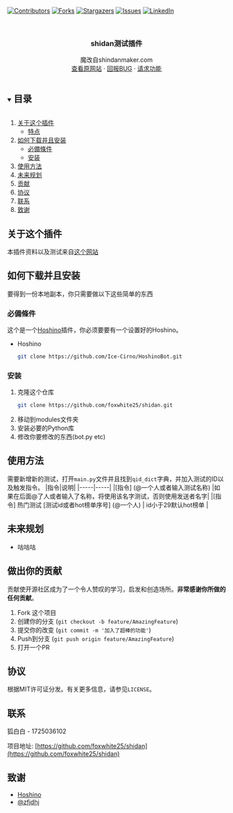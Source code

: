 [![Contributors][contributors-shield]][contributors-url]
[![Forks][forks-shield]][forks-url]
[![Stargazers][stars-shield]][stars-url]
[![Issues][issues-shield]][issues-url]
[![LinkedIn][linkedin-shield]][linkedin-url]



<!-- PROJECT LOGO -->
<br />
<p align="center">

  <h3 align="center">shidan测试插件</h3>

  <p align="center">
    魔改自shindanmaker.com
    <br />
    <a href="https://shindanmaker.com">查看原网站</a>
    ·
    <a href="https://github.com/foxwhite25/shidan/issues">回报BUG</a>
    ·
    <a href="https://github.com/foxwhite25/shidan/issues">请求功能</a>
  </p>
</p>



<!-- 目录 -->
<details open="open">
  <summary><h2 style="display: inline-block">目录</h2></summary>
  <ol>
    <li>
      <a href="#关于这个插件">关于这个插件</a>
      <ul>
        <li><a href="#特点">特点</a></li>
      </ul>
    </li>
    <li>
      <a href="#如何下载并且安装">如何下载并且安装</a>
      <ul>
        <li><a href="#必備條件">必備條件</a></li>
        <li><a href="#安装">安装</a></li>
      </ul>
    </li>
    <li><a href="#使用方法">使用方法</a></li>
    <li><a href="#未来规划">未来规划</a></li>
    <li><a href="#贡献">贡献</a></li>
    <li><a href="#协议">协议</a></li>
    <li><a href="#联系">联系</a></li>
    <li><a href="#致谢">致谢</a></li>
  </ol>
</details>



<!-- 关于这个插件 -->
## 关于这个插件
本插件资料以及测试来自<a href="https://shindanmaker.com">这个网站</a>



<!-- 如何安装 -->
## 如何下载并且安装

要得到一份本地副本，你只需要做以下这些简单的东西

### 必備條件

这个是一个<a href="https://github.com/Ice-Cirno/HoshinoBot/">Hoshino</a>插件，你必须要要有一个设置好的Hoshino。
* Hoshino
  ```sh
  git clone https://github.com/Ice-Cirno/HoshinoBot.git
  ```
### 安装

1. 克隆这个仓库
   ```sh
   git clone https://github.com/foxwhite25/shidan.git
   ```
2. 移动到modules文件夹
3. 安装必要的Python库
4. 修改你要修改的东西(bot.py etc)


<!-- USAGE EXAMPLES -->
## 使用方法

需要新增新的测试，打开```main.py```文件并且找到`qid_dict`字典，并加入测试的ID以及触发指令。
|指令|说明|
|-----|-----|
|[指令] (@一个人或者输入测试名称) |如果在后面@了人或者输入了名称，将使用该名字测试，否则使用发送者名字|
|[指令] 热门测试 [测试id或者hot榜单序号] (@一个人) | id小于29默认hot榜单 |


<!-- 未来规划 -->
## 未来规划
* 咕咕咕

<!-- 做出你的贡献 -->
## 做出你的贡献

贡献使开源社区成为了一个令人赞叹的学习，启发和创造场所。**非常感谢你所做的任何贡献**。

1. Fork 这个项目
2. 创建你的分支 (`git checkout -b feature/AmazingFeature`)
3. 提交你的改变 (`git commit -m '加入了超棒的功能'`)
4. Push到分支 (`git push origin feature/AmazingFeature`)
5. 打开一个PR



<!-- LICENSE -->
## 协议

根据MIT许可证分发。有关更多信息，请参见`LICENSE`。



<!-- CONTACT -->
## 联系

狐白白 - 1725036102 

项目地址: [https://github.com/foxwhite25/shidan](https://github.com/foxwhite25/shidan)



<!-- ACKNOWLEDGEMENTS -->
## 致谢

* []()<a href="https://github.com/Ice-Cirno/HoshinoBot/">Hoshino</a>
* []()<a href="https://github.com/zfjdhj/">@zfjdhj</a>





<!-- MARKDOWN LINKS & IMAGES -->
<!-- https://www.markdownguide.org/basic-syntax/#reference-style-links -->
[contributors-shield]: https://img.shields.io/github/contributors/foxwhite25/shidan.svg?style=for-the-badge
[contributors-url]: https://github.com/foxwhite25/shidan/graphs/contributors
[forks-shield]: https://img.shields.io/github/forks/foxwhite25/shidan.svg?style=for-the-badge
[forks-url]: https://github.com/foxwhite25/shidan/network/members
[stars-shield]: https://img.shields.io/github/stars/foxwhite25/shidan.svg?style=for-the-badge
[stars-url]: https://github.com/foxwhite25/shidan/stargazers
[issues-shield]: https://img.shields.io/github/issues/foxwhite25/shidan.svg?style=for-the-badge
[issues-url]: https://github.com/foxwhite25/shidan/issues
[license-shield]: https://img.shields.io/github/license/foxwhite25/shidan.svg?style=for-the-badge
[license-url]: https://github.com/foxwhite25/shidan/blob/master/LICENSE
[linkedin-shield]: https://img.shields.io/badge/-LinkedIn-black.svg?style=for-the-badge&logo=linkedin&colorB=555
[linkedin-url]: https://linkedin.com/in/foxwhite25
